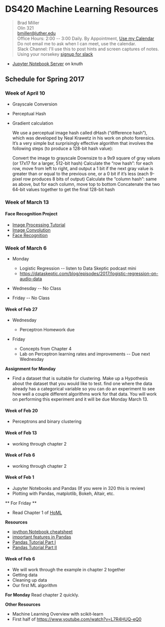 # DS420 Machine Learning Resources


> Brad Miller <br />
> Olin 321 <br />
> bmiller@luther.edu <br />
> Office Hours: 2:00 -- 3:00 Daily.  By Appointment, [Use my Calendar](https://calendar.google.com/calendar/embed?mode=WEEK&src=millbr02%40luther.edu&ctz=America/Chicago)  Do not email me to ask when I can meet, use the calendar. <br />
> Slack Channel:  I'll use this to post hints and screen captures of notes.  Using your norsekey [signup for slack](https://luthercs.slack.com/signup)

* [Jupyter Notebook Server](https://knuth.luther.edu:8443) on knuth

## Schedule for Spring 2017

### Week of April 10

* Grayscale Conversion
* Perceptual Hash
* Gradient calculation

    We use a perceptual image hash called dHash (“difference hash”), which was developed by Neal Krawetz in his work on photo forensics. It’s a very simple but surprisingly effective algorithm that involves the following steps (to produce a 128-bit hash value):

    Convert the image to grayscale
    Downsize to a 9x9 square of gray values (or 17x17 for a larger, 512-bit hash)
    Calculate the “row hash”: for each row, move from left to right, and output a 1 bit if the next gray value is greater than or equal to the previous one, or a 0 bit if it’s less (each 9-pixel row produces 8 bits of output)
    Calculate the “column hash”: same as above, but for each column, move top to bottom
    Concatenate the two 64-bit values together to get the final 128-bit hash


### Week of March 13

#### Face Recognition Project

* [Image Processing Tutorial](http://www.python-course.eu/python_image_processing.php)
* [Image Convolution](https://medium.com/@ageitgey/machine-learning-is-fun-part-3-deep-learning-and-convolutional-neural-networks-f40359318721#.dk8sxq6pj)
* [Face Recognition](https://medium.com/@ageitgey/machine-learning-is-fun-part-4-modern-face-recognition-with-deep-learning-c3cffc121d78#.mxargj89r)


### Week of March 6

* Monday
  * Logistic Regression -- listen to Data Skeptic podcast mini
  * https://dataskeptic.com/blog/episodes/2017/logistic-regression-on-audio-data

* Wednesday -- No Class
* Friday -- No Class


#### Week of Feb 27
* Wednesday
  * Perceptron Homework due

* Friday
  * Concepts from Chapter 4
  * Lab on Perceptron learning rates and improvements -- Due next Wednesday

**Assignment for Monday**

* Find a dataset that is suitable for clustering.  Make up a Hypothesis about the dataset that you would like to test.  find one where the data already has a categorical variable so you can do an experiment to see how well a couple different algorithms work for that data.  You will work on performing this experiment and it will be due Monday March 13.

#### Week of Feb 20
* Perceptrons and binary clustering

#### Week of Feb 13
* working through chapter 2

#### Week of Feb 6
* working through chapter 2

#### Week of Feb 1

* Jupyter Notebooks and Pandas (If you were in 320 this is review)
* Plotting with Pandas, matplotlib, Bokeh, Altair, etc.

** For Friday **

* Read Chapter 1 of [HoML](http://shop.oreilly.com/product/0636920052289.do)

**Resources**

* [ipython Notebook cheatsheet](http://nbviewer.ipython.org/github/pybokeh/ipython_notebooks/blob/master/pandas/PandasCheatSheet.ipynb#options)
* [important features in Pandas](http://nbviewer.ipython.org/urls/gist.github.com/wesm/4757075/raw/a72d3450ad4924d0e74fb57c9f62d1d895ea4574/PandasTour.ipynb)
* [Pandas Tutorial Part I](https://www.dataquest.io/blog/pandas-python-tutorial/)
* [Pandas Tutorial Part II](https://www.dataquest.io/blog/pandas-tutorial-python-2/)

#### Week of Feb 6

* We will work through the example in chapter 2 together
* Getting data
* Cleaning up data
* Our first ML algorithm

**For Monday** Read chapter 2 quickly.

**Other Resources**

* Machine Learning Overview with scikit-learn
* First half of https://www.youtube.com/watch?v=L7R4HUQ-eQ0
